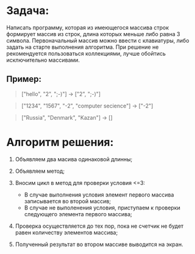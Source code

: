 # Задача:
Написать программу, которая из имеющегося массива строк формирует массив из строк, длина которых меньше либо равна 3 символа. Первоначальный массив можно ввести с клавиатуры, либо задать на старте выполнения алгоритма. При решение не рекомендуется пользоваться коллекциями, лучше обойтись исключительно массивами.

## Пример:

> ["hello", "2", ";-)"] -> ["2", ";-)"]

> ["1234", "1567", "-2", "computer secience"] -> ["-2"]

> ["Russia", "Denmark", "Kazan"] -> []


# Алгоритм решения:
1. Объявляем два масива одинаковой длинны;
2. Объявляем метод;
3. Вносим цикл в метод для проверки условия <=3:

    * В случае выполнения условия элемент первого массива записывается во второй массив;
    * В случае не выполенения условия, приступаем к проверки следующего элемента первого массива;
4. Проверка осуществляется до тех пор, пока не счетчик не будет равен количеству элементов массива;
5. Полученный результат во втором массиве выводится на экран.
    



